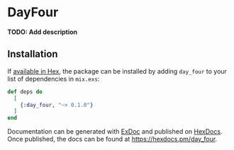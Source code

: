 # DayFour

**TODO: Add description**

## Installation

If [available in Hex](https://hex.pm/docs/publish), the package can be installed
by adding `day_four` to your list of dependencies in `mix.exs`:

```elixir
def deps do
  [
    {:day_four, "~> 0.1.0"}
  ]
end
```

Documentation can be generated with [ExDoc](https://github.com/elixir-lang/ex_doc)
and published on [HexDocs](https://hexdocs.pm). Once published, the docs can
be found at <https://hexdocs.pm/day_four>.

